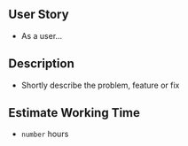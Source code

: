## User Story
* As a user...

## Description
* Shortly describe the problem, feature or fix

## Estimate Working Time
* `number` hours

